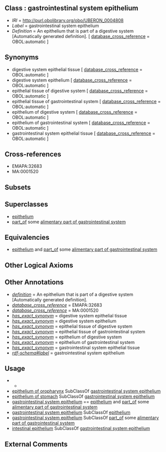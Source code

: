 
## Class : gastrointestinal system epithelium

 * *IRI* = http://purl.obolibrary.org/obo/UBERON_0004808
 * *Label* = gastrointestinal system epithelium
 * *Definition* = An epithelium that is part of a digestive system [Automatically generated definition]. [ [database_cross_reference](../../ef/oboInOwl#hasDbXref.md) = OBOL:automatic ]

## Synonyms

 * digestive system epithelial tissue [ [database_cross_reference](../../ef/oboInOwl#hasDbXref.md) = OBOL:automatic ]
 * digestive system epithelium [ [database_cross_reference](../../ef/oboInOwl#hasDbXref.md) = OBOL:automatic ]
 * epithelial tissue of digestive system [ [database_cross_reference](../../ef/oboInOwl#hasDbXref.md) = OBOL:automatic ]
 * epithelial tissue of gastrointestinal system [ [database_cross_reference](../../ef/oboInOwl#hasDbXref.md) = OBOL:automatic ]
 * epithelium of digestive system [ [database_cross_reference](../../ef/oboInOwl#hasDbXref.md) = OBOL:automatic ]
 * epithelium of gastrointestinal system [ [database_cross_reference](../../ef/oboInOwl#hasDbXref.md) = OBOL:automatic ]
 * gastrointestinal system epithelial tissue [ [database_cross_reference](../../ef/oboInOwl#hasDbXref.md) = OBOL:automatic ]

## Cross-references

 * EMAPA:32683
 * MA:0001520

## Subsets


## Superclasses

 * [epithelium](../../UBERON/83/UBERON_0000483.md)
 * [part_of](../../BFO/50/BFO_0000050.md) some [alimentary part of gastrointestinal system](../../UBERON/09/UBERON_0005409.md)

## Equivalencies

 * [epithelium](../../UBERON/83/UBERON_0000483.md) and [part_of](../../BFO/50/BFO_0000050.md) some [alimentary part of gastrointestinal system](../../UBERON/09/UBERON_0005409.md)

## Other Logical Axioms


## Other Annotations

 * *[definition](../../IAO/15/IAO_0000115.md)* = An epithelium that is part of a digestive system [Automatically generated definition].
 * *[database_cross_reference](../../ef/oboInOwl#hasDbXref.md)* = EMAPA:32683
 * *[database_cross_reference](../../ef/oboInOwl#hasDbXref.md)* = MA:0001520
 * *[has_exact_synonym](../../ym/oboInOwl#hasExactSynonym.md)* = digestive system epithelial tissue
 * *[has_exact_synonym](../../ym/oboInOwl#hasExactSynonym.md)* = digestive system epithelium
 * *[has_exact_synonym](../../ym/oboInOwl#hasExactSynonym.md)* = epithelial tissue of digestive system
 * *[has_exact_synonym](../../ym/oboInOwl#hasExactSynonym.md)* = epithelial tissue of gastrointestinal system
 * *[has_exact_synonym](../../ym/oboInOwl#hasExactSynonym.md)* = epithelium of digestive system
 * *[has_exact_synonym](../../ym/oboInOwl#hasExactSynonym.md)* = epithelium of gastrointestinal system
 * *[has_exact_synonym](../../ym/oboInOwl#hasExactSynonym.md)* = gastrointestinal system epithelial tissue
 * *[rdf-schema#label](../../el/rdf-schema#label.md)* = gastrointestinal system epithelium

## Usage

 * -
 * [epithelium of oropharynx](../../UBERON/52/UBERON_0001952.md) SubClassOf [gastrointestinal system epithelium](../../UBERON/08/UBERON_0004808.md)
 * [epithelium of stomach](../../UBERON/76/UBERON_0001276.md) SubClassOf [gastrointestinal system epithelium](../../UBERON/08/UBERON_0004808.md)
 * [gastrointestinal system epithelium](../../UBERON/08/UBERON_0004808.md) == [epithelium](../../UBERON/83/UBERON_0000483.md) and [part_of](../../BFO/50/BFO_0000050.md) some [alimentary part of gastrointestinal system](../../UBERON/09/UBERON_0005409.md)
 * [gastrointestinal system epithelium](../../UBERON/08/UBERON_0004808.md) SubClassOf [epithelium](../../UBERON/83/UBERON_0000483.md)
 * [gastrointestinal system epithelium](../../UBERON/08/UBERON_0004808.md) SubClassOf [part_of](../../BFO/50/BFO_0000050.md) some [alimentary part of gastrointestinal system](../../UBERON/09/UBERON_0005409.md)
 * [intestinal epithelium](../../UBERON/77/UBERON_0001277.md) SubClassOf [gastrointestinal system epithelium](../../UBERON/08/UBERON_0004808.md)

## External Comments


